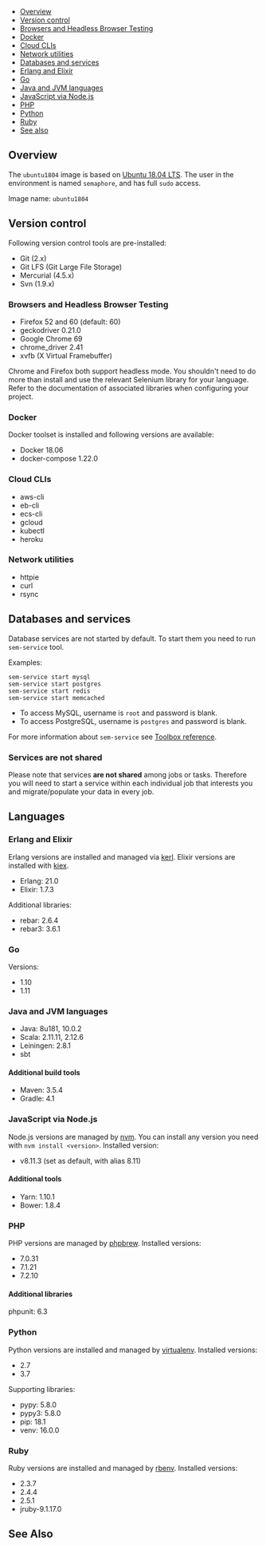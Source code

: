 
* [Overview](#overview)
* [Version control](#version-control)
* [Browsers and Headless Browser Testing](#browsers-and-headless-browser-testing)
* [Docker](#docker)
* [Cloud CLIs](#cloud-clis)
* [Network utilities](#network-utilities)
* [Databases and services](#databases-and-services)
* [Erlang and Elixir](#erlang-and-elixir)
* [Go](#go)
* [Java and JVM languages](#java-and-jvm-languages)
* [JavaScript via Node.js](#javascript-via-node-js)
* [PHP](#php)
* [Python](#python)
* [Ruby](#ruby)
* [See also](#see-also)


## Overview

The `ubuntu1804` image is based on [Ubuntu 18.04 LTS][1]. The user in the environment is named `semaphore`, and
has full `sudo` access.

Image name: `ubuntu1804`

## Version control

Following version control tools are pre-installed:

- Git (2.x)
- Git LFS (Git Large File Storage)
- Mercurial (4.5.x)
- Svn (1.9.x)

### Browsers and Headless Browser Testing

- Firefox 52 and 60 (default: 60)
- geckodriver 0.21.0
- Google Chrome 69
- chrome_driver 2.41
- xvfb (X Virtual Framebuffer)

Chrome and Firefox both support headless mode. You shouldn't need to do more
than install and use the relevant Selenium library for your language.
Refer to the documentation of associated libraries when configuring your project.

### Docker

Docker toolset is installed and following versions are available:

- Docker 18.06
- docker-compose 1.22.0

### Cloud CLIs

- aws-cli
- eb-cli
- ecs-cli
- gcloud
- kubectl
- heroku

### Network utilities

- httpie
- curl
- rsync

## Databases and services

Database services are not started by default. To start them you
need to run `sem-service` tool.

Examples:

```
sem-service start mysql
sem-service start postgres
sem-service start redis
sem-service start memcached
```

- To access MySQL, username is `root` and password is blank.
- To access PostgreSQL, username is `postgres` and password is blank.

For more information about `sem-service` see
[Toolbox reference](https://docs.semaphoreci.com/article/54-toolbox-reference#sem-service).

### Services are not shared

Please note that services **are not shared** among jobs or tasks. Therefore
you will need to start a service within each individual job that interests you
and migrate/populate your data in every job.

## Languages

### Erlang and Elixir

Erlang versions are installed and managed via
[kerl](https://github.com/kerl/kerl). Elixir versions are installed with
[kiex](https://github.com/taylor/kiex).

- Erlang: 21.0
- Elixir: 1.7.3

Additional libraries:

- rebar: 2.6.4
- rebar3: 3.6.1

### Go

Versions:

- 1.10
- 1.11

### Java and JVM languages

- Java: 8u181, 10.0.2
- Scala: 2.11.11, 2.12.6
- Leiningen: 2.8.1
- sbt

#### Additional build tools

- Maven: 3.5.4
- Gradle: 4.1

### JavaScript via Node.js

Node.js versions are managed by [nvm](https://github.com/creationix/nvm).
You can install any version you need with `nvm install <version>`.
Installed version:

- v8.11.3 (set as default, with alias 8.11)

#### Additional tools

- Yarn: 1.10.1
- Bower: 1.8.4

### PHP

PHP versions are managed by [phpbrew](https://github.com/phpbrew/phpbrew).
Installed versions:

- 7.0.31
- 7.1.21
- 7.2.10

#### Additional libraries

phpunit: 6.3

### Python

Python versions are installed and managed by
[virtualenv](https://virtualenv.pypa.io/en/stable/). Installed versions:

- 2.7
- 3.7

Supporting libraries:

- pypy: 5.8.0
- pypy3: 5.8.0
- pip: 18.1
- venv: 16.0.0

### Ruby

Ruby versions are installed and managed by
[rbenv](https://github.com/rbenv/rbenv). Installed versions:

- 2.3.7
- 2.4.4
- 2.5.1
- jruby-9.1.17.0

## See Also

[1]: https://wiki.ubuntu.com/BionicBeaver/ReleaseNotes
